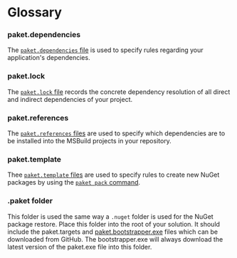 # Glossary

### paket.dependencies

The [`paket.dependencies` file](dependencies-file.html) is used to specify rules regarding your application's dependencies.

### paket.lock

The [`paket.lock` file](lock-file.html) records the concrete dependency resolution of all direct and indirect dependencies of your project.

### paket.references

The [`paket.references` files](references-files.html) are used to specify which dependencies are to be installed into the MSBuild projects in your repository.

### paket.template

Thee [`paket.template` files](template-files.html) are used to specify rules to create new NuGet packages by using the [`paket pack` command](paket-pack.html).

### .paket folder

This folder is used the same way a `.nuget` folder is used for the NuGet package restore. Place this folder into the root of your solution. 
It should include the paket.targets and [paket.bootstrapper.exe](https://github.com/fsprojects/Paket/releases/latest) files which can be downloaded from GitHub. 
The bootstrapper.exe will always download the latest version of the paket.exe file into this folder.